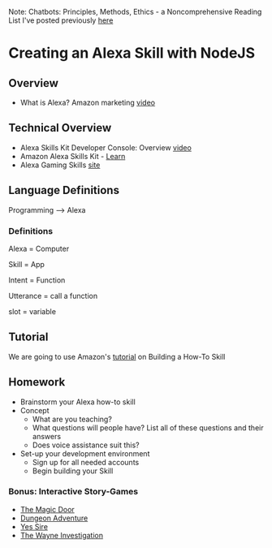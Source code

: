 
Note: Chatbots: Principles, Methods, Ethics - a Noncomprehensive Reading List I've posted previously [here](http://leetusman.com/nosebook/programming/art/teaching/2018/02/16/chatbots-a-reading-list.html)

# Creating an Alexa Skill with NodeJS

## Overview
* What is Alexa? Amazon marketing [video](https://www.youtube.com/watch?v=UOEIH2l9z7c)

## Technical Overview
* Alexa Skills Kit Developer Console: Overview [video](https://www.youtube.com/watch?v=6YwBxpZpRDo&feature=youtu.be)
* Amazon Alexa Skills Kit - [Learn](https://developer.amazon.com/alexa-skills-kit/learn)
* Alexa Gaming Skills [site](https://developer.amazon.com/alexa-skills-kit/gaming)

## Language Definitions

Programming --> Alexa

### Definitions

Alexa = Computer

Skill = App

Intent = Function

Utterance = call a function

slot = variable

## Tutorial

We are going to use Amazon's [tutorial](https://github.com/alexa/skill-sample-nodejs-howto) on Building a How-To Skill

## Homework

* Brainstorm your Alexa how-to skill
* Concept
	* What are you teaching? 
	* What questions will people have? List all of these questions and their answers
	* Does voice assistance suit this?
* Set-up your development environment
	* Sign up for all needed accounts
	* Begin building your Skill

### Bonus: Interactive Story-Games

* [The Magic Door](https://www.amazon.com/The-Magic-Door-LLC/dp/B01BMUU6JQ)
* [Dungeon Adventure](https://www.amazon.com/Fangtastico-Dungeon-Adventure/dp/B01K457ZUS)
* [Yes Sire](https://www.amazon.com/gp/product/B071ZR5HKR?)
* [The Wayne Investigation](https://www.amazon.com/Warner-Bros-The-Wayne-Investigation/dp/B01C9AX5VY)
